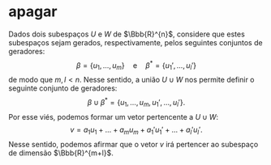 $\newcommand\mycolv[1]{\begin{bmatrix}#1\end{bmatrix}}$
# apagar

Dados dois subespaços $U$ e $W$ de $\Bbb{R}^{n}$, considere que estes subespaços sejam gerados, respectivamente, pelos seguintes conjuntos de geradores:
$$
\beta=\{u_{1},\dots,u_{m}\}\quad \text{e}\quad \beta^{*}=\{u_{1}',\dots,u_{l}'\}
$$
de modo que $m,l<n$. Nesse sentido, a união $U\cup W$ nos permite definir o seguinte conjunto de geradores:
$$
\beta \cup\beta^{*}=\{u_{1},\dots,u_{m},u_{1}',\dots,u_{l}'\}.
$$
Por esse viés, podemos formar um vetor pertencente a $U\cup W$:
$$
v=a_{1}u_{1}+\dots+a_{m}u_{m}+a_{1}'u_{1}'+\dots+a_{l}'u_{l}'.
$$
Nesse sentido, podemos afirmar que o vetor $v$ irá pertencer ao subespaço de dimensão $\Bbb{R}^{m+l}$.